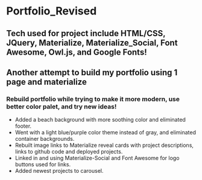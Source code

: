 # Portfolio_Revised
## Tech used for project include HTML/CSS, JQuery, Materialize, Materialize_Social, Font Awesome, Owl.js, and Google Fonts!

## Another attempt to build my portfolio using 1 page and materialize
### Rebuild portfolio while trying to make it more modern, use better color palet, and try new ideas!
* Added a beach background with more soothing color and eliminated footer.
* Went with a light blue/purple color theme instead of gray, and eliminated container backgrounds.
* Rebuilt image links to Materialize reveal cards with project descriptions, links to github code and deployed projects.
* Linked in and using Materialize-Social and Font Awesome for logo buttons used for links.
* Added newest projects to carousel.
